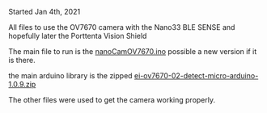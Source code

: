 Started Jan 4th, 2021

All files to use the OV7670 camera with the Nano33 BLE SENSE and hopefully later the Porttenta Vision Shield


The main file to run is the [nanoCamOV7670.ino](nanoCamOV7670.ino) possible a new version if it is there.

the main arduino library is the zipped [ei-ov7670-02-detect-micro-arduino-1.0.9.zip](ei-ov7670-02-detect-micro-arduino-1.0.9.zip)


The other files were used to get the camera working properly.

